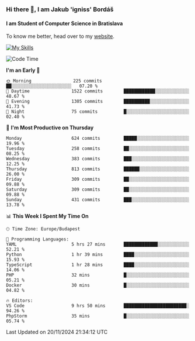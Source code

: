 ### Hi there 👋, I am Jakub 'igniss' Bordáš

#### I am Student of Computer Science in Bratislava
To know me better, head over to my [website](https://bordas.sk).

[![My Skills](https://skillicons.dev/icons?i=js,html,css,figma,svelte,java,kotlin,python,postgresql,typescript,nest,nodejs)](https://bordas.sk)


<!--START_SECTION:waka-->
![Code Time](http://img.shields.io/badge/Code%20Time-1%2C582%20hrs%2036%20mins-blue)

**I'm an Early 🐤** 

```text
🌞 Morning                225 commits         ██░░░░░░░░░░░░░░░░░░░░░░░   07.20 % 
🌆 Daytime                1522 commits        ████████████░░░░░░░░░░░░░   48.67 % 
🌃 Evening                1305 commits        ██████████░░░░░░░░░░░░░░░   41.73 % 
🌙 Night                  75 commits          █░░░░░░░░░░░░░░░░░░░░░░░░   02.40 % 
```
📅 **I'm Most Productive on Thursday** 

```text
Monday                   624 commits         █████░░░░░░░░░░░░░░░░░░░░   19.96 % 
Tuesday                  258 commits         ██░░░░░░░░░░░░░░░░░░░░░░░   08.25 % 
Wednesday                383 commits         ███░░░░░░░░░░░░░░░░░░░░░░   12.25 % 
Thursday                 813 commits         ██████░░░░░░░░░░░░░░░░░░░   26.00 % 
Friday                   309 commits         ██░░░░░░░░░░░░░░░░░░░░░░░   09.88 % 
Saturday                 309 commits         ██░░░░░░░░░░░░░░░░░░░░░░░   09.88 % 
Sunday                   431 commits         ███░░░░░░░░░░░░░░░░░░░░░░   13.78 % 
```


📊 **This Week I Spent My Time On** 

```text
🕑︎ Time Zone: Europe/Budapest

💬 Programming Languages: 
YAML                     5 hrs 27 mins       █████████████░░░░░░░░░░░░   52.21 % 
Python                   1 hr 39 mins        ████░░░░░░░░░░░░░░░░░░░░░   15.93 % 
TypeScript               1 hr 28 mins        ████░░░░░░░░░░░░░░░░░░░░░   14.06 % 
PHP                      32 mins             █░░░░░░░░░░░░░░░░░░░░░░░░   05.21 % 
Docker                   30 mins             █░░░░░░░░░░░░░░░░░░░░░░░░   04.82 % 

🔥 Editors: 
VS Code                  9 hrs 50 mins       ████████████████████████░   94.26 % 
PhpStorm                 35 mins             █░░░░░░░░░░░░░░░░░░░░░░░░   05.74 % 
```


 Last Updated on 20/11/2024 21:34:12 UTC
<!--END_SECTION:waka-->
